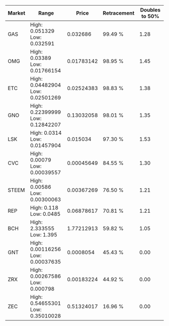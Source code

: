 | Market | Range | Price| Retracement | Doubles to 50% |
| --- | --- | --- | --- | --- |
| GAS | High: 0.051329<br />Low: 0.032591 | 0.032686 | 99.49 % | 1.28 |
| OMG | High: 0.03389<br />Low: 0.01766154 | 0.01783142 | 98.95 % | 1.45 |
| ETC | High: 0.04482904<br />Low: 0.02501269 | 0.02524383 | 98.83 % | 1.38 |
| GNO | High: 0.22399999<br />Low: 0.12842207 | 0.13032058 | 98.01 % | 1.35 |
| LSK | High: 0.0314<br />Low: 0.01457904 | 0.015034 | 97.30 % | 1.53 |
| CVC | High: 0.00079<br />Low: 0.00039557 | 0.00045649 | 84.55 % | 1.30 |
| STEEM | High: 0.00586<br />Low: 0.00300063 | 0.00367269 | 76.50 % | 1.21 |
| REP | High: 0.118<br />Low: 0.0485 | 0.06878617 | 70.81 % | 1.21 |
| BCH | High: 2.333555<br />Low: 1.395 | 1.77212913 | 59.82 % | 1.05 |
| GNT | High: 0.00116256<br />Low: 0.00037635 | 0.0008054 | 45.43 % | 0.00 |
| ZRX | High: 0.00267586<br />Low: 0.000798 | 0.00183224 | 44.92 % | 0.00 |
| ZEC | High: 0.54655301<br />Low: 0.35010028 | 0.51324017 | 16.96 % | 0.00 |
